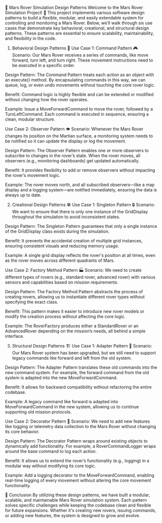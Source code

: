 🚀 Mars Rover Simulation Design Patterns
Welcome to the Mars Rover Simulation Project! 🌌 This project implements various software design patterns to build a flexible, modular, and easily extendable system for controlling and monitoring a Mars Rover. Below, we’ll walk through six use cases that demonstrate key behavioral, creational, and structural design patterns. These patterns are essential to ensure scalability, maintainability, and flexibility in the code.

1. Behavioral Design Patterns 🧠
Use Case 1: Command Pattern 🎮
Scenario: Our Mars Rover receives a series of commands, like move forward, turn left, and turn right. These movement instructions need to be executed in a specific order.

Design Pattern: The Command Pattern treats each action as an object with an execute() method. By encapsulating commands in this way, we can queue, log, or even undo movements without touching the core rover logic.

Benefit: Command logic is highly flexible and can be extended or modified without changing how the rover operates.

Example: Issue a MoveForwardCommand to move the rover, followed by a TurnLeftCommand. Each command is executed in sequence, ensuring a clean, modular structure.

Use Case 2: Observer Pattern 👁️
Scenario: Whenever the Mars Rover changes its position on the Martian surface, a monitoring system needs to be notified so it can update the display or log the movement.

Design Pattern: The Observer Pattern enables one or more observers to subscribe to changes in the rover’s state. When the rover moves, all observers (e.g., monitoring dashboards) get updated automatically.

Benefit: It provides flexibility to add or remove observers without impacting the rover’s movement logic.

Example: The rover moves north, and all subscribed observers—like a map display and a logging system—are notified immediately, ensuring the data is always up to date.

2. Creational Design Patterns 🛠️
Use Case 1: Singleton Pattern 🔒
Scenario: We want to ensure that there is only one instance of the GridDisplay throughout the simulation to avoid inconsistent states.

Design Pattern: The Singleton Pattern guarantees that only a single instance of the GridDisplay class exists during the simulation.

Benefit: It prevents the accidental creation of multiple grid instances, ensuring consistent visuals and reducing memory usage.

Example: A single grid display reflects the rover's position at all times, even as the rover moves across different quadrants of Mars.

Use Case 2: Factory Method Pattern 🏭
Scenario: We need to create different types of rovers (e.g., standard rover, advanced rover) with various sensors and capabilities based on mission requirements.

Design Pattern: The Factory Method Pattern abstracts the process of creating rovers, allowing us to instantiate different rover types without specifying the exact class.

Benefit: This pattern makes it easier to introduce new rover models or modify the creation process without affecting the core logic.

Example: The RoverFactory produces either a StandardRover or an AdvancedRover depending on the mission’s needs, all behind a simple interface.

3. Structural Design Patterns 🏗️
Use Case 1: Adapter Pattern 🔌
Scenario: Our Mars Rover system has been upgraded, but we still need to support legacy commands like forward and left from the old system.

Design Pattern: The Adapter Pattern translates these old commands into the new command system. For example, the forward command from the old system is adapted into the new MoveForwardCommand.

Benefit: It allows for backward compatibility without refactoring the entire codebase.

Example: A legacy command like forward is adapted into MoveForwardCommand in the new system, allowing us to continue supporting old mission protocols.

Use Case 2: Decorator Pattern 🎨
Scenario: We need to add new features like logging or telemetry data collection to the Mars Rover without changing its core behavior.

Design Pattern: The Decorator Pattern wraps around existing objects to dynamically add functionality. For example, a RoverCommandLogger wraps around the base command to log each action.

Benefit: It allows us to extend the rover’s functionality (e.g., logging) in a modular way without modifying its core logic.

Example: Add a logging decorator to the MoveForwardCommand, enabling real-time logging of every movement without altering the core movement functionality.

🚀 Conclusion
By utilizing these design patterns, we have built a modular, scalable, and maintainable Mars Rover simulation system. Each pattern solves specific challenges while keeping the codebase clean and flexible for future expansions. Whether it's creating new rovers, issuing commands, or adding new features, the system is designed to grow and evolve.

